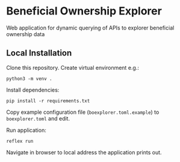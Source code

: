 # Beneficial Ownership Explorer

Web application for dynamic querying of APIs to explorer beneficial ownership data

## Local Installation

Clone this repository. Create virtual environment e.g.:

```
python3 -m venv .
```

Install dependencies:

```
pip install -r requirements.txt
```

Copy example configuration file (`boexplorer.toml.example`) to `boexplorer.toml` and edit.

Run application:

```
reflex run
```

Navigate in browser to local address the application prints out.

